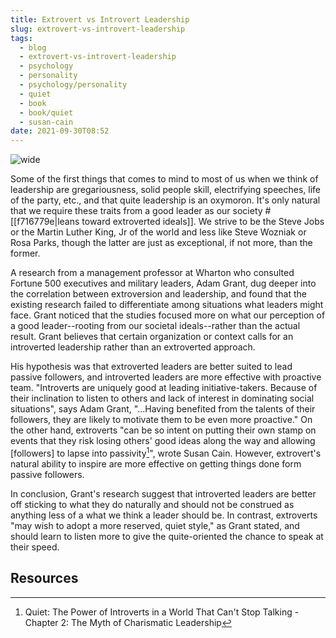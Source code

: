 ```yaml
---
title: Extrovert vs Introvert Leadership
slug: extrovert-vs-introvert-leadership
tags:
  - blog
  - extrovert-vs-introvert-leadership
  - psychology
  - personality
  - psychology/personality
  - quiet
  - book
  - book/quiet
  - susan-cain
date: 2021-09-30T08:52
---
```


![wide](https://www.stockvault.net/data/2018/08/02/253555/preview16.jpg "image from Stockvault (cc)")

Some of the first things that comes to mind to most of us when we think of
leadership are gregariousness, solid people skill, electrifying speeches, life
of the party, etc., and that quite leadership is an oxymoron. It's only natural
that we require these traits from a good leader as our society
#[[f716779e|leans toward extroverted ideals]]. We strive to be the Steve Jobs or
the Martin Luther King, Jr of the world and less like Steve Wozniak or Rosa
Parks, though the latter are just as exceptional, if not more, than the former.

A research from a management professor at Wharton who consulted Fortune 500
executives and military leaders, Adam Grant, dug deeper into the correlation
between extroversion and leadership, and found that the existing research failed
to differentiate among situations what leaders might face. Grant noticed that
the studies focused more on what our perception of a good leader--rooting
from our societal ideals--rather than the actual result. Grant believes that
certain organization or context calls for an introverted leadership rather than
an extroverted approach.

His hypothesis was that extroverted leaders are better suited to lead passive
followers, and introverted leaders are more effective with proactive team.
"Introverts are uniquely good at leading initiative-takers. Because of their
inclination to listen to others and lack of interest in dominating social
situations", says Adam Grant, "...Having benefited from the talents of their
followers, they are likely to motivate them to be even more proactive." On the
other hand, extroverts "can be so intent on putting their own stamp on events
that they risk losing others' good ideas along the way and allowing [followers]
to lapse into passivity[^1]", wrote Susan Cain. However, extrovert's natural
ability to inspire are more effective on getting things done form passive
followers.

In conclusion, Grant's research suggest that introverted leaders are better off
sticking to what they do naturally and should not be construed as anything less
of a what we think a leader should be. In contrast, extroverts "may wish to
adopt a more reserved, quiet style," as Grant stated, and should learn to listen
more to give the quite-oriented the chance to speak at their speed.


## Resources

[^1]: Quiet: The Power of Introverts in a World That Can't Stop Talking - Chapter 2: The Myth of Charismatic Leadership


